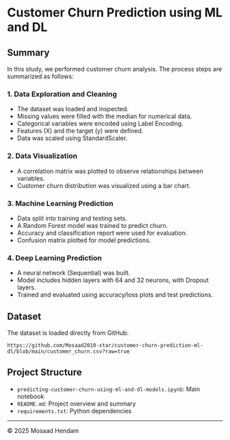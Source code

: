 # Customer Churn Prediction using ML and DL

## Summary
In this study, we performed customer churn analysis. The process steps are summarized as follows:

### 1. Data Exploration and Cleaning
- The dataset was loaded and inspected.
- Missing values were filled with the median for numerical data.
- Categorical variables were encoded using Label Encoding.
- Features (X) and the target (y) were defined.
- Data was scaled using StandardScaler.

### 2. Data Visualization
- A correlation matrix was plotted to observe relationships between variables.
- Customer churn distribution was visualized using a bar chart.

### 3. Machine Learning Prediction
- Data split into training and testing sets.
- A Random Forest model was trained to predict churn.
- Accuracy and classification report were used for evaluation.
- Confusion matrix plotted for model predictions.

### 4. Deep Learning Prediction
- A neural network (Sequential) was built.
- Model includes hidden layers with 64 and 32 neurons, with Dropout layers.
- Trained and evaluated using accuracy/loss plots and test predictions.

## Dataset
The dataset is loaded directly from GitHub:
```
https://github.com/Mosaad2010-star/customer-churn-prediction-ml-dl/blob/main/customer_churn.csv?raw=true
```

## Project Structure
- `predicting-customer-churn-using-ml-and-dl-models.ipynb`: Main notebook
- `README.md`: Project overview and summary
- `requirements.txt`: Python dependencies

---

© 2025 Mosaad Hendam
